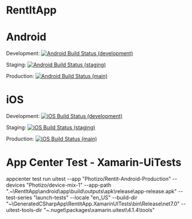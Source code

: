 # RentItApp

# Android

Development:
[![Android Build Status (development)](https://build.appcenter.ms/v0.1/apps/88d0b5a4-9003-49cf-aa0b-b381549c02b3/branches/development/badge)](https://appcenter.ms/orgs/Photizo/apps/Rentit-Android-Production/build/branches/development)

Staging:
[![Android Build Status (staging)](https://build.appcenter.ms/v0.1/apps/88d0b5a4-9003-49cf-aa0b-b381549c02b3/branches/staging/badge)](https://appcenter.ms/orgs/Photizo/apps/Rentit-Android-Production/build/branches/staging)

Production:
[![Android Build Status (main)](https://build.appcenter.ms/v0.1/apps/88d0b5a4-9003-49cf-aa0b-b381549c02b3/branches/main/badge)](https://appcenter.ms/orgs/Photizo/apps/Rentit-Android-Production/build/branches/main)

# iOS

Development:
[![iOS Build Status (development)](https://build.appcenter.ms/v0.1/apps/6e12c1eb-a99d-4a47-a340-d2408c13bbda/branches/development/badge)](https://appcenter.ms/orgs/Photizo/apps/Rentit-iOS/build/branches/development)

Staging:
[![iOS Build Status (staging)](https://build.appcenter.ms/v0.1/apps/6e12c1eb-a99d-4a47-a340-d2408c13bbda/branches/staging/badge)](https://appcenter.ms/orgs/Photizo/apps/Rentit-iOS/build/branches/staging)

Production:
[![iOS Build Status (main)](https://build.appcenter.ms/v0.1/apps/6e12c1eb-a99d-4a47-a340-d2408c13bbda/branches/main/badge)](https://appcenter.ms/orgs/Photizo/apps/Rentit-iOS/build/branches/main)

# App Center Test - Xamarin-UiTests

appcenter test run uitest --app "Photizo/Rentit-Android-Production" --devices "Photizo/device-mix-1"
--app-path ".~\RentItApp\android\app\build\outputs\apk\release\app-release.apk" --test-series
"launch-tests" --locale "en_US" --build-dir
"~\GeneratedCSharpApp\RentitApp.XamarinUITests\bin\Release\net7.0" --uitest-tools-dir
"~\.nuget\packages\xamarin.uitest\4.1.4\tools"
